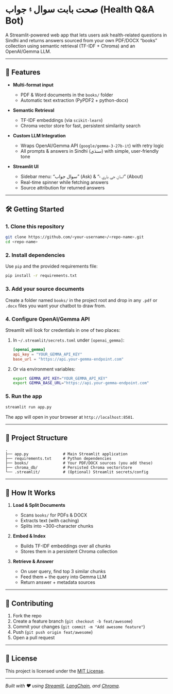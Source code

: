 # صحت بابت سوال ۽ جواب (Health Q&A Bot)

A Streamlit-powered web app that lets users ask health-related questions in Sindhi and returns answers sourced from your own PDF/DOCX “books” collection using semantic retrieval (TF-IDF + Chroma) and an OpenAI/Gemma LLM.

---

## 🚀 Features

- **Multi-format input**  
  - PDF & Word documents in the `books/` folder  
  - Automatic text extraction (PyPDF2 + python-docx)

- **Semantic Retrieval**  
  - TF-IDF embeddings (via `scikit-learn`)  
  - Chroma vector store for fast, persistent similarity search

- **Custom LLM Integration**  
  - Wraps OpenAI/Gemma API (`google/gemma-3-27b-it`) with retry logic  
  - All prompts & answers in Sindhi (سنڌي) with simple, user-friendly tone

- **Streamlit UI**  
  - Sidebar menu: “سوال جواب” (Ask) & “اسان جي باري ۾” (About)  
  - Real-time spinner while fetching answers  
  - Source attribution for returned answers

---

## 🛠️ Getting Started

### 1. Clone this repository

```bash
git clone https://github.com/<your-username>/<repo-name>.git
cd <repo-name>
```

### 2. Install dependencies

Use `pip` and the provided requirements file:

```bash
pip install -r requirements.txt
```

### 3. Add your source documents

Create a folder named `books/` in the project root and drop in any `.pdf` or `.docx` files you want your chatbot to draw from.

### 4. Configure OpenAI/Gemma API

Streamlit will look for credentials in one of two places:

1. In `~/.streamlit/secrets.toml` under `[openai_gemma]`:  
   ```toml
   [openai_gemma]
   api_key = "YOUR_GEMMA_API_KEY"
   base_url = "https://api.your-gemma-endpoint.com"
   ```
2. Or via environment variables:  
   ```bash
   export GEMMA_API_KEY="YOUR_GEMMA_API_KEY"
   export GEMMA_BASE_URL="https://api.your-gemma-endpoint.com"
   ```

### 5. Run the app

```bash
streamlit run app.py
```

The app will open in your browser at `http://localhost:8501`.

---

## 📂 Project Structure

```
.
├── app.py               # Main Streamlit application
├── requirements.txt     # Python dependencies
├── books/               # Your PDF/DOCX sources (you add these)
├── chroma_db/           # Persisted Chroma vectorstore  
└── .streamlit/          # (Optional) Streamlit secrets/config
```

---

## 🎯 How It Works

1. **Load & Split Documents**  
   - Scans `books/` for PDFs & DOCX  
   - Extracts text (with caching)  
   - Splits into ~300-character chunks

2. **Embed & Index**  
   - Builds TF-IDF embeddings over all chunks  
   - Stores them in a persistent Chroma collection

3. **Retrieve & Answer**  
   - On user query, find top 3 similar chunks  
   - Feed them + the query into Gemma LLM  
   - Return answer + metadata sources

---

## 🤝 Contributing

1. Fork the repo  
2. Create a feature branch (`git checkout -b feat/awesome`)  
3. Commit your changes (`git commit -m "Add awesome feature"`)  
4. Push (`git push origin feat/awesome`)  
5. Open a pull request

---

## 📜 License

This project is licensed under the [MIT License](LICENSE).

---

*Built with ❤️ using [Streamlit](https://streamlit.io), [LangChain](https://langchain.com), and [Chroma](https://www.trychroma.com).*
